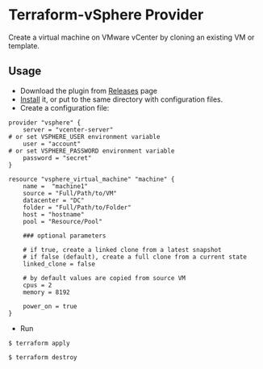 # Terraform-vSphere Provider

Create a virtual machine on VMware vCenter by cloning an existing VM or template.

## Usage

- Download the plugin from [Releases](https://github.com/mkuzmin/terraform-vsphere/releases) page
- [Install](https://terraform.io/docs/plugins/basics.html) it, or put to the same directory with configuration files.
- Create a configuration file:
```
provider "vsphere" {
    server = "vcenter-server"
# or set VSPHERE_USER environment variable
    user = "account"
# or set VSPHERE_PASSWORD environment variable
    password = "secret"
}

resource "vsphere_virtual_machine" "machine" {
    name =  "machine1"
    source = "Full/Path/to/VM"
    datacenter = "DC"
    folder = "Full/Path/to/Folder"
    host = "hostname"
    pool = "Resource/Pool"

    ### optional parameters

    # if true, create a linked clone from a latest snapshot
    # if false (default), create a full clone from a current state
    linked_clone = false

    # by default values are copied from source VM
    cpus = 2
    memory = 8192

    power_on = true
}
```
- Run
```
$ terraform apply

$ terraform destroy
```
